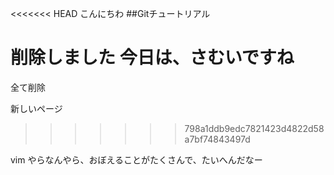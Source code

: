 <<<<<<< HEAD
こんにちわ
##Gitチュートリアル

削除しました
今日は、さむいですね　
=======
全て削除

新しいページ
>>>>>>> 798a1ddb9edc7821423d4822d58a7bf74843497d

vim やらなんやら、おぼえることがたくさんで、たいへんだなー
